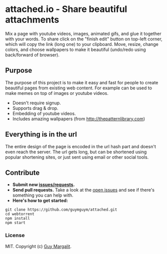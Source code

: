 # attached.io - Share beautiful attachments

Mix a page with youtube videos, images, animated gifs, and glue it together with your words.
To share click on the "finish edit" button on top-left corner, which will copy the link (long one) to your clipboard.
Move, resize, change colors, and choose wallpapers to make it beautiful (undo/redo using back/forward of browser).

## Purpose

The purpose of this project is to make it easy and fast for people to create beautiful pages from existing web content.
For example can be used to make memes on top of images or youtube videos.
- Doesn't require signup.
- Supports drag & drop.
- Embedding of youtube videos.
- Includes amazing wallpapers (from http://thepatternlibrary.com)


## Everything is in the url

The entire design of the page is encoded in the url hash part and doesn't even reach the server.
The url gets long, but can be shortened using popular shortening sites, or just sent using email or other social tools.

## Contribute

- **Submit new [issues/requests](https://github.com/guymguym/attached/issues?state=open).**
- **Send pull requests.** Take a look at the [open issues](https://github.com/guymguym/attached/issues?state=open) and see if there's something you can help with.
- **Here's how to get started:**

```
git clone https://github.com/guymguym/attached.git
cd webtorrent
npm install
npm start
```

### License

MIT. Copyright (c) [Guy Margalit](http://github.com/guymguym).
